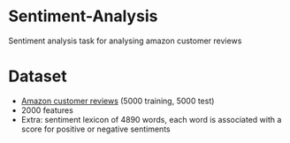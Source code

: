 # Sentiment-Analysis
Sentiment analysis task for analysing amazon customer reviews 

# Dataset
* [Amazon customer reviews]() (5000 training, 5000 test)
* 2000 features
* Extra: sentiment lexicon of 4890 words, each word is associated with a score for positive or negative sentiments
